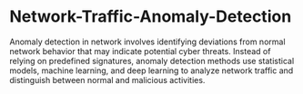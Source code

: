 # Network-Traffic-Anomaly-Detection
Anomaly detection in network involves identifying deviations from normal network behavior that may indicate potential cyber threats. Instead of relying on predefined  signatures, anomaly detection methods use statistical models, machine learning, and deep  learning to analyze network traffic and distinguish between normal and malicious activities.
